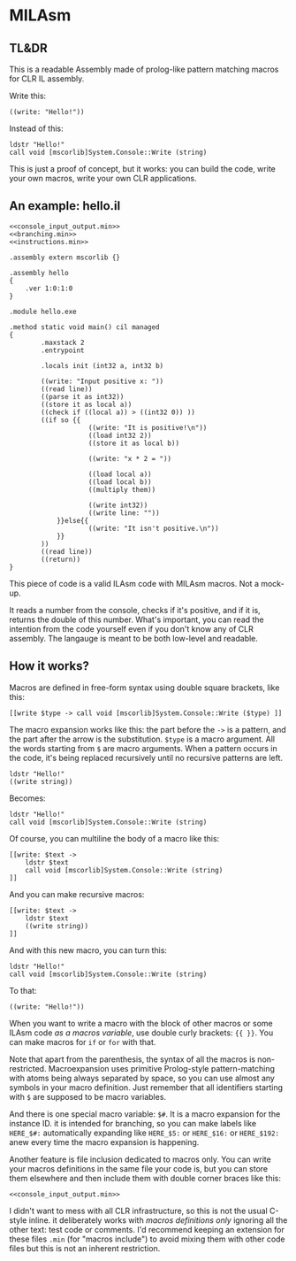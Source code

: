 MILAsm
======

## TL&DR

This is a readable Assembly made of prolog-like pattern matching macros for CLR IL assembly.

Write this:

    ((write: "Hello!"))

Instead of this:

    ldstr "Hello!"
    call void [mscorlib]System.Console::Write (string)

This is just a proof of concept, but it works: you can build the code, write your own macros, write your own CLR applications.

## An example: hello.il

    <<console_input_output.min>>
    <<branching.min>>
    <<instructions.min>>
    
    .assembly extern mscorlib {}
    
    .assembly hello
    {
        .ver 1:0:1:0
    }
    
    .module hello.exe
    
    .method static void main() cil managed
    {
            .maxstack 2
            .entrypoint
        
            .locals init (int32 a, int32 b)

            ((write: "Input positive x: "))
            ((read line))
            ((parse it as int32))
            ((store it as local a))
            ((check if ((local a)) > ((int32 0)) ))
            ((if so {{
                        ((write: "It is positive!\n")) 
                        ((load int32 2))
                        ((store it as local b))
                         
                        ((write: "x * 2 = "))
    
                        ((load local a))
                        ((load local b))
                        ((multiply them))

                        ((write int32))      
                        ((write line: ""))      
                }}else{{
                        ((write: "It isn't positive.\n"))
                }} 
            ))
            ((read line))           
            ((return))
    }

This piece of code is a valid ILAsm code with MILAsm macros. Not a mock-up. 

It reads a number from the console, checks if it's positive, and if it is, returns the double of this number. What's important, you can read the intention from the code yourself even if you don't know any of CLR assembly. The langauge is meant to be both low-level and readable.

## How it works?

Macros are defined in free-form syntax using double square brackets, like this:

    [[write $type -> call void [mscorlib]System.Console::Write ($type) ]]

The macro expansion works like this: the part before the `->` is a pattern, and the part after the arrow is the substitution. `$type` is a macro argument. All the words starting from `$` are macro arguments. When a pattern occurs in the code, it's being replaced recursively until no recursive patterns are left.

    ldstr "Hello!"
    ((write string))
    
Becomes:

    ldstr "Hello!"
    call void [mscorlib]System.Console::Write (string)
    
Of course, you can multiline the body of a macro like this:

    [[write: $text -> 
	    ldstr $text 
	    call void [mscorlib]System.Console::Write (string) 
    ]]

And you can make recursive macros:

    [[write: $text -> 
        ldstr $text 
        ((write string))
    ]]

And with this new macro, you can turn this:

    ldstr "Hello!"
    call void [mscorlib]System.Console::Write (string)
    
To that:    

    ((write: "Hello!"))
    
When you want to write a macro with the block of other macros or some ILAsm code _as a macros variable_, use double curly brackets: `{{ }}`. You can make macros for `if` or `for` with that.

Note that apart from the parenthesis, the syntax of all the macros is non-restricted. Macroexpansion uses primitive Prolog-style pattern-matching with atoms being always separated by space, so you can use almost any symbols in your macro definition. Just remember that all identifiers starting with `$` are supposed to be macro variables.  

And there is one special macro variable: `$#`. It is a macro expansion for the instance ID. it is intended for branching, so you can make labels like `HERE_$#:` automatically expanding like `HERE_$5:` or `HERE_$16:` or `HERE_$192:` anew every time the macro expansion is happening.

Another feature is file inclusion dedicated to macros only. You can write your macros definitions in the same file your code is, but you can store them elsewhere and then include them with double corner braces like this:

    <<console_input_output.min>>
 
I didn't want to mess with all CLR infrastructure, so this is not the usual C-style inline. it deliberately works with *macros definitions only* ignoring all the other text: test code or comments. I'd recommend keeping an extension for these files `.min` (for "macros include") to avoid mixing them with other code files but this is not an inherent restriction.
